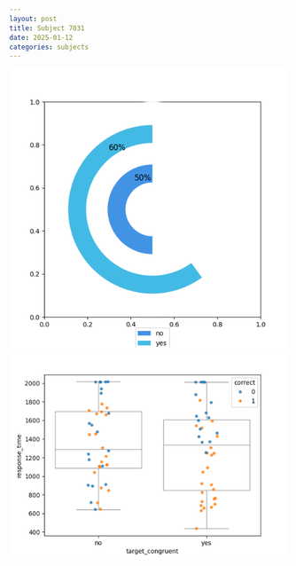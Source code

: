 ```yaml
---
layout: post
title: Subject 7031
date: 2025-01-12
categories: subjects
---
```


![](data/7031/run-25/7031_accuracy_target_congruence.png)
![](data/7031/run-25/7031_rt_congruence.png)
